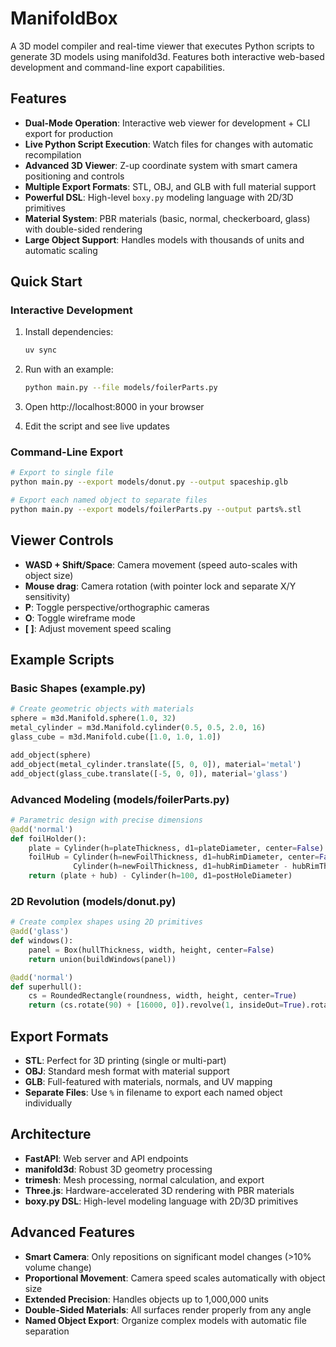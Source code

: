 # ManifoldBox

A 3D model compiler and real-time viewer that executes Python scripts to generate 3D models using manifold3d. Features both interactive web-based development and command-line export capabilities.

## Features

- **Dual-Mode Operation**: Interactive web viewer for development + CLI export for production
- **Live Python Script Execution**: Watch files for changes with automatic recompilation
- **Advanced 3D Viewer**: Z-up coordinate system with smart camera positioning and controls
- **Multiple Export Formats**: STL, OBJ, and GLB with full material support
- **Powerful DSL**: High-level `boxy.py` modeling language with 2D/3D primitives
- **Material System**: PBR materials (basic, normal, checkerboard, glass) with double-sided rendering
- **Large Object Support**: Handles models with thousands of units and automatic scaling

## Quick Start

### Interactive Development

1. Install dependencies:
   ```bash
   uv sync
   ```

2. Run with an example:
   ```bash
   python main.py --file models/foilerParts.py
   ```

3. Open http://localhost:8000 in your browser

4. Edit the script and see live updates

### Command-Line Export

```bash
# Export to single file
python main.py --export models/donut.py --output spaceship.glb

# Export each named object to separate files
python main.py --export models/foilerParts.py --output parts%.stl
```

## Viewer Controls

- **WASD + Shift/Space**: Camera movement (speed auto-scales with object size)
- **Mouse drag**: Camera rotation (with pointer lock and separate X/Y sensitivity)
- **P**: Toggle perspective/orthographic cameras
- **O**: Toggle wireframe mode  
- **[ ]**: Adjust movement speed scaling

## Example Scripts

### Basic Shapes (example.py)
```python
# Create geometric objects with materials
sphere = m3d.Manifold.sphere(1.0, 32)
metal_cylinder = m3d.Manifold.cylinder(0.5, 0.5, 2.0, 16)
glass_cube = m3d.Manifold.cube([1.0, 1.0, 1.0])

add_object(sphere)
add_object(metal_cylinder.translate([5, 0, 0]), material='metal')
add_object(glass_cube.translate([-5, 0, 0]), material='glass')
```

### Advanced Modeling (models/foilerParts.py)
```python
# Parametric design with precise dimensions
@add('normal')
def foilHolder():
    plate = Cylinder(h=plateThickness, d1=plateDiameter, center=False)
    foilHub = Cylinder(h=newFoilThickness, d1=hubRimDiameter, center=False) - \
              Cylinder(h=newFoilThickness, d1=hubRimDiameter - hubRimThickness, center=False)
    return (plate + hub) - Cylinder(h=100, d1=postHoleDiameter)
```

### 2D Revolution (models/donut.py)
```python
# Create complex shapes using 2D primitives
@add('glass')
def windows():
    panel = Box(hullThickness, width, height, center=False)
    return union(buildWindows(panel))

@add('normal') 
def superhull():
    cs = RoundedRectangle(roundness, width, height, center=True)
    return (cs.rotate(90) + [16000, 0]).revolve(1, insideOut=True).rotate(y=90)
```

## Export Formats

- **STL**: Perfect for 3D printing (single or multi-part)
- **OBJ**: Standard mesh format with material support  
- **GLB**: Full-featured with materials, normals, and UV mapping
- **Separate Files**: Use `%` in filename to export each named object individually

## Architecture

- **FastAPI**: Web server and API endpoints
- **manifold3d**: Robust 3D geometry processing
- **trimesh**: Mesh processing, normal calculation, and export
- **Three.js**: Hardware-accelerated 3D rendering with PBR materials
- **boxy.py DSL**: High-level modeling language with 2D/3D primitives

## Advanced Features

- **Smart Camera**: Only repositions on significant model changes (>10% volume change)
- **Proportional Movement**: Camera speed scales automatically with object size
- **Extended Precision**: Handles objects up to 1,000,000 units
- **Double-Sided Materials**: All surfaces render properly from any angle
- **Named Object Export**: Organize complex models with automatic file separation